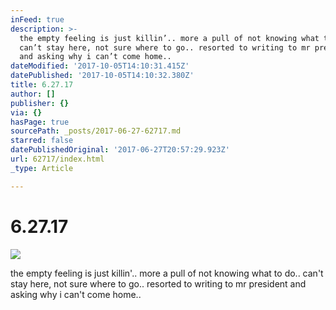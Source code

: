 ```yaml
---
inFeed: true
description: >-
  the empty feeling is just killin’.. more a pull of not knowing what to do..
  can’t stay here, not sure where to go.. resorted to writing to mr president
  and asking why i can’t come home..
dateModified: '2017-10-05T14:10:31.415Z'
datePublished: '2017-10-05T14:10:32.380Z'
title: 6.27.17
author: []
publisher: {}
via: {}
hasPage: true
sourcePath: _posts/2017-06-27-62717.md
starred: false
datePublishedOriginal: '2017-06-27T20:57:29.923Z'
url: 62717/index.html
_type: Article

---
```

# 6.27.17
![](https://the-grid-user-content.s3-us-west-2.amazonaws.com/2e39f748-0a80-4197-a219-ffa639bf1d2c.jpg)

the empty feeling is just killin'.. more a pull of not knowing what to do.. can't stay here, not sure where to go.. resorted to writing to mr president and asking why i can't come home..